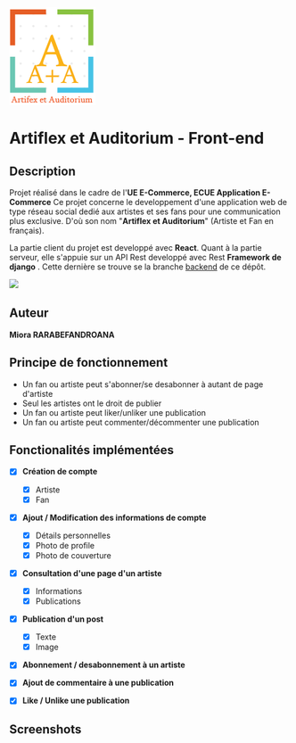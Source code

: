 
![logo](2A_logo.png)

# Artiflex et Auditorium - Front-end
## Description
Projet réalisé dans le cadre de l'**UE E-Commerce, ECUE Application E-Commerce**
Ce projet concerne le developpement d'une application web de type réseau social dedié aux artistes et ses fans pour une communication plus exclusive. D'où son nom "**Artiflex et Auditorium**" (Artiste et Fan en français).

La partie client du projet est developpé avec **React**.
Quant à la partie serveur, elle s'appuie sur un API Rest developpé avec Rest **Framework de django** . Cette dernière se trouve se la branche [backend](https://github.com/mioraRabefandroana/AA/tree/backend) de ce dépôt.

![](https://www.datocms-assets.com/45470/1631110818-logo-react-js.png)

## Auteur
**Miora RARABEFANDROANA**

## Principe de fonctionnement
- Un fan ou artiste peut s'abonner/se desabonner à autant de page d'artiste
- Seul les artistes ont le droit de publier
- Un fan ou artiste peut liker/unliker une publication
- Un fan ou artiste peut commenter/décommenter une publication

## Fonctionalités implémentées

- [x] **Création de compte**
    - [x] Artiste
    - [x] Fan

- [x] **Ajout / Modification des informations de compte**
    - [x] Détails personnelles
    - [x] Photo de profile
    - [x] Photo de couverture

- [x] **Consultation d'une page d'un artiste**
    - [x] Informations
    - [x] Publications

- [x] **Publication d'un post**
    - [x] Texte
    - [x] Image

- [x] **Abonnement / desabonnement à un artiste**
- [x] **Ajout de commentaire à une publication**

- [x] **Like / Unlike une publication**

## Screenshots


